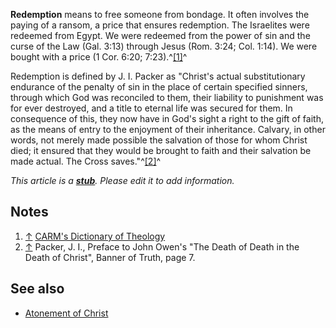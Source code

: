 **Redemption** means to free someone from bondage. It often
involves the paying of a ransom, a price that ensures redemption.
The Israelites were redeemed from Egypt. We were redeemed from the
power of sin and the curse of the Law (Gal. 3:13) through Jesus
(Rom. 3:24; Col. 1:14). We were bought with a price (1 Cor. 6:20;
7:23).^[[1]](#note-0)^

Redemption is defined by J. I. Packer as "Christ's actual
substitutionary endurance of the penalty of sin in the place of
certain specified sinners, through which God was reconciled to
them, their liability to punishment was for ever destroyed, and a
title to eternal life was secured for them. In consequence of this,
they now have in God's sight a right to the gift of faith, as the
means of entry to the enjoyment of their inheritance. Calvary, in
other words, not merely made possible the salvation of those for
whom Christ died; it ensured that they would be brought to faith
and their salvation be made actual. The Cross
saves."^[[2]](#note-1)^



*This article is a **[stub](http://www.theopedia.com/Category:Theopedia_stubs "Category:Theopedia stubs")**. Please edit it to add information.*
## Notes

1.  [↑](#ref-0)
    [CARM's Dictionary of Theology](http://www.carm.org/dictionary/dic_p-r.htm#_1_145)
2.  [↑](#ref-1) Packer, J. I., Preface to John Owen's "The Death of
    Death in the Death of Christ", Banner of Truth, page 7.

## See also

-   [Atonement of Christ](Atonement_of_Christ "Atonement of Christ")




